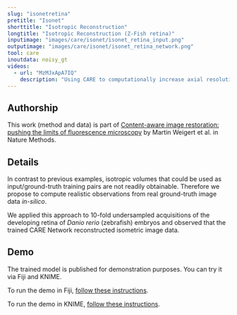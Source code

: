 ```yaml
---
slug: "isonetretina"
pretitle: "Isonet"
shorttitle: "Isotropic Reconstruction"
longtitle: "Isotropic Reconstruction (Z-Fish retina)"
inputimage: "images/care/isonet/isonet_retina_input.png"
outputimage: "images/care/isonet/isonet_retina_network.png"
tool: care
inoutdata: noisy_gt
videos:
  - url: "MzMJxApA7IQ"
    description: "Using CARE to computationally increase axial resolution of an imaged zebrafish retina to de-facto isometric resolution."  
---
```


## Authorship

This work (method and data) is part of [Content-aware image restoration: pushing the limits of fluorescence microscopy](http://dx.doi.org/10.1038/s41592-018-0216-7) by Martin Weigert et al. in Nature Methods. 

## Details

In contrast to previous examples, isotropic volumes that could be used as input/ground-truth training pairs are not readily obtainable. Therefore we propose to compute realistic observations from real ground-truth image data *in-silico*.

We applied this approach to 10-fold undersampled acquisitions of the developing retina of *Danio rerio* (zebrafish) embryos and observed that the trained CARE Network reconstructed isometric image data.

## Demo

The trained model is published for demonstration purposes. You can try it via Fiji and KNIME.

To run the demo in Fiji, [follow these instructions](https://github.com/CSBDeep/CSBDeep_website/wiki/Fiji-Command-%E2%80%93-Isotropic-Reconstruction-(Retina)).

To run the demo in KNIME, [follow these instructions](https://github.com/CSBDeep/CSBDeep_website/wiki/KNIME-Workflow-%E2%80%93-Isotropic-Reconstruction-(Retina)).

